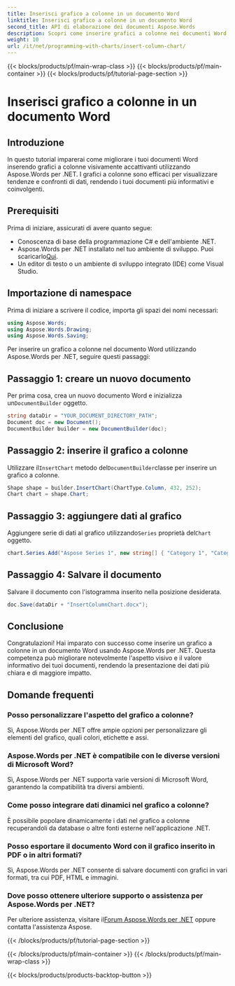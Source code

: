 ```yaml
---
title: Inserisci grafico a colonne in un documento Word
linktitle: Inserisci grafico a colonne in un documento Word
second_title: API di elaborazione dei documenti Aspose.Words
description: Scopri come inserire grafici a colonne nei documenti Word utilizzando Aspose.Words per .NET. Migliora la visualizzazione dei dati nei tuoi report e nelle tue presentazioni.
weight: 10
url: /it/net/programming-with-charts/insert-column-chart/
---
```


{{< blocks/products/pf/main-wrap-class >}}
{{< blocks/products/pf/main-container >}}
{{< blocks/products/pf/tutorial-page-section >}}

# Inserisci grafico a colonne in un documento Word

## Introduzione

In questo tutorial imparerai come migliorare i tuoi documenti Word inserendo grafici a colonne visivamente accattivanti utilizzando Aspose.Words per .NET. I grafici a colonne sono efficaci per visualizzare tendenze e confronti di dati, rendendo i tuoi documenti più informativi e coinvolgenti.

## Prerequisiti

Prima di iniziare, assicurati di avere quanto segue:

- Conoscenza di base della programmazione C# e dell'ambiente .NET.
-  Aspose.Words per .NET installato nel tuo ambiente di sviluppo. Puoi scaricarlo[Qui](https://releases.aspose.com/words/net/).
- Un editor di testo o un ambiente di sviluppo integrato (IDE) come Visual Studio.

## Importazione di namespace

Prima di iniziare a scrivere il codice, importa gli spazi dei nomi necessari:

```csharp
using Aspose.Words;
using Aspose.Words.Drawing;
using Aspose.Words.Saving;
```

Per inserire un grafico a colonne nel documento Word utilizzando Aspose.Words per .NET, seguire questi passaggi:

## Passaggio 1: creare un nuovo documento

 Per prima cosa, crea un nuovo documento Word e inizializza un`DocumentBuilder` oggetto.

```csharp
string dataDir = "YOUR_DOCUMENT_DIRECTORY_PATH";
Document doc = new Document();
DocumentBuilder builder = new DocumentBuilder(doc);
```

## Passaggio 2: inserire il grafico a colonne

 Utilizzare il`InsertChart` metodo del`DocumentBuilder`classe per inserire un grafico a colonne.

```csharp
Shape shape = builder.InsertChart(ChartType.Column, 432, 252);
Chart chart = shape.Chart;
```

## Passaggio 3: aggiungere dati al grafico

 Aggiungere serie di dati al grafico utilizzando`Series` proprietà del`Chart` oggetto.

```csharp
chart.Series.Add("Aspose Series 1", new string[] { "Category 1", "Category 2" }, new double[] { 1, 2 });
```

## Passaggio 4: Salvare il documento

Salvare il documento con l'istogramma inserito nella posizione desiderata.

```csharp
doc.Save(dataDir + "InsertColumnChart.docx");
```

## Conclusione

Congratulazioni! Hai imparato con successo come inserire un grafico a colonne in un documento Word usando Aspose.Words per .NET. Questa competenza può migliorare notevolmente l'aspetto visivo e il valore informativo dei tuoi documenti, rendendo la presentazione dei dati più chiara e di maggiore impatto.

## Domande frequenti

### Posso personalizzare l'aspetto del grafico a colonne?
Sì, Aspose.Words per .NET offre ampie opzioni per personalizzare gli elementi del grafico, quali colori, etichette e assi.

### Aspose.Words per .NET è compatibile con le diverse versioni di Microsoft Word?
Sì, Aspose.Words per .NET supporta varie versioni di Microsoft Word, garantendo la compatibilità tra diversi ambienti.

### Come posso integrare dati dinamici nel grafico a colonne?
È possibile popolare dinamicamente i dati nel grafico a colonne recuperandoli da database o altre fonti esterne nell'applicazione .NET.

### Posso esportare il documento Word con il grafico inserito in PDF o in altri formati?
Sì, Aspose.Words per .NET consente di salvare documenti con grafici in vari formati, tra cui PDF, HTML e immagini.

### Dove posso ottenere ulteriore supporto o assistenza per Aspose.Words per .NET?
 Per ulteriore assistenza, visitare il[Forum Aspose.Words per .NET](https://forum.aspose.com/c/words/8) oppure contatta l'assistenza Aspose.


{{< /blocks/products/pf/tutorial-page-section >}}

{{< /blocks/products/pf/main-container >}}
{{< /blocks/products/pf/main-wrap-class >}}

{{< blocks/products/products-backtop-button >}}
